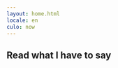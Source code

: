 ```yaml
---
layout: home.html
locale: en
culo: now
---
```


<h2>Read what I have to say</h2>

<!--

<a href="/posts/first-post/">First post</a>

<a href="/posts/second-post/">Second post</a>

<a href="/posts/third-post/">Third post</a>

<a href="/posts/fourth-post/">Fourth post</a> -->
